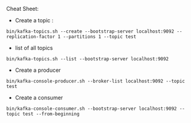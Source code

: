 Cheat Sheet: 

* Create a topic :

```
bin/kafka-topics.sh --create --bootstrap-server localhost:9092 --replication-factor 1 --partitions 1 --topic test
```
* list of all topics

```
bin/kafka-topics.sh --list --bootstrap-server localhost:9092
```

* Create a producer

```
bin/kafka-console-producer.sh --broker-list localhost:9092 --topic test
```
* Create a consumer 

```
bin/kafka-console-consumer.sh --bootstrap-server localhost:9092 --topic test --from-beginning
```
